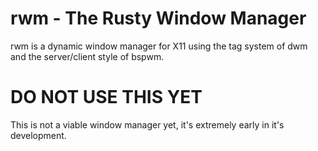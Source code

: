 # rwm - The Rusty Window Manager

rwm is a dynamic window manager for X11 using the tag system of dwm and the server/client style of bspwm.


# DO NOT USE THIS YET
This is not a viable window manager yet, it's extremely early in it's development.